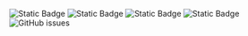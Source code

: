 ![Static Badge](https://img.shields.io/badge/blacklists-60-000000) ![Static Badge](https://img.shields.io/badge/blacklisted-2684303-cc0000) ![Static Badge](https://img.shields.io/badge/whitelisted-2244-00CC00) ![Static Badge](https://img.shields.io/badge/streaming_blacklist-28107-000000) ![GitHub issues](https://img.shields.io/github/issues/fabriziosalmi/blacklists)
